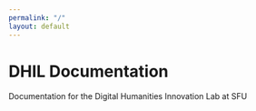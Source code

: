 ```yaml
---
permalink: "/"
layout: default
---
```


# DHIL Documentation
Documentation for the Digital Humanities Innovation Lab at SFU
